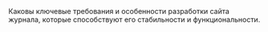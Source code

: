 Каковы ключевые требования и особенности разработки сайта журнала, которые способствуют его стабильности и функциональности.